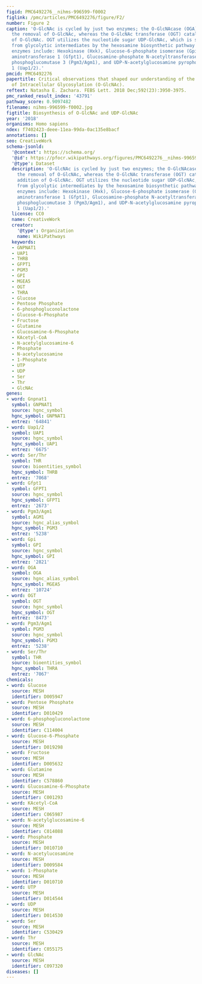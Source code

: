 ```yaml
---
figid: PMC6492276__nihms-996599-f0002
figlink: /pmc/articles/PMC6492276/figure/F2/
number: Figure 2
caption: 'O-GlcNAc is cycled by just two enzymes; the O-GlcNAcase (OGA) catalyzes
  the removal of O-GlcNAc, whereas the O-GlcNAc transferase (OGT) catalyzes the addition
  of O-GlcNAc. OGT utilizes the nucleotide sugar UDP-GlcNAc, which is synthesized
  from glycolytic intermediates by the hexosamine biosynthetic pathway (HBP). Critical
  enzymes include: Hexokinase (Hxk), Glucose-6-phosphate isomerase (Gpi), Glutamine-fructose-6-phosphate
  aminotransferase 1 (Gfpt1), Glucosamine-phosphate N-acetyltransferase 1 (Gnpnat1),
  phosphoglucomutase 3 (Pgm3/Agm1), and UDP-N-acetylglucosamine pyrophosphorylase
  1 (Uap1/2).'
pmcid: PMC6492276
papertitle: Critical observations that shaped our understanding of the function(s)
  of Intracellular Glycosylation (O-GlcNAc).
reftext: Natasha E. Zachara. FEBS Lett. 2018 Dec;592(23):3950-3975.
pmc_ranked_result_index: '43791'
pathway_score: 0.9097482
filename: nihms-996599-f0002.jpg
figtitle: Biosynthesis of O-GlcNAc and UDP-GlcNAc
year: '2018'
organisms: Homo sapiens
ndex: f7402423-deee-11ea-99da-0ac135e8bacf
annotations: []
seo: CreativeWork
schema-jsonld:
  '@context': https://schema.org/
  '@id': https://pfocr.wikipathways.org/figures/PMC6492276__nihms-996599-f0002.html
  '@type': Dataset
  description: 'O-GlcNAc is cycled by just two enzymes; the O-GlcNAcase (OGA) catalyzes
    the removal of O-GlcNAc, whereas the O-GlcNAc transferase (OGT) catalyzes the
    addition of O-GlcNAc. OGT utilizes the nucleotide sugar UDP-GlcNAc, which is synthesized
    from glycolytic intermediates by the hexosamine biosynthetic pathway (HBP). Critical
    enzymes include: Hexokinase (Hxk), Glucose-6-phosphate isomerase (Gpi), Glutamine-fructose-6-phosphate
    aminotransferase 1 (Gfpt1), Glucosamine-phosphate N-acetyltransferase 1 (Gnpnat1),
    phosphoglucomutase 3 (Pgm3/Agm1), and UDP-N-acetylglucosamine pyrophosphorylase
    1 (Uap1/2).'
  license: CC0
  name: CreativeWork
  creator:
    '@type': Organization
    name: WikiPathways
  keywords:
  - GNPNAT1
  - UAP1
  - THRB
  - GFPT1
  - PGM3
  - GPI
  - MGEA5
  - OGT
  - THRA
  - Glucose
  - Pentose Phosphate
  - 6-phosphogluconolactone
  - Glucose-6-Phosphate
  - Fructose
  - Glutamine
  - Glucosamine-6-Phosphate
  - KAcetyl-CoA
  - N-acetylglucosamine-6
  - Phosphate
  - N-acetylucosamine
  - 1-Phosphate
  - UTP
  - UDP
  - Ser
  - Thr
  - GlcNAc
genes:
- word: Gnpnat1
  symbol: GNPNAT1
  source: hgnc_symbol
  hgnc_symbol: GNPNAT1
  entrez: '64841'
- word: Uap1/2
  symbol: UAP1
  source: hgnc_symbol
  hgnc_symbol: UAP1
  entrez: '6675'
- word: Ser/Thr
  symbol: THR
  source: bioentities_symbol
  hgnc_symbol: THRB
  entrez: '7068'
- word: Gfpt1
  symbol: GFPT1
  source: hgnc_symbol
  hgnc_symbol: GFPT1
  entrez: '2673'
- word: Pgm3/Agm1
  symbol: AGM1
  source: hgnc_alias_symbol
  hgnc_symbol: PGM3
  entrez: '5238'
- word: Gpi
  symbol: GPI
  source: hgnc_symbol
  hgnc_symbol: GPI
  entrez: '2821'
- word: OGA
  symbol: OGA
  source: hgnc_alias_symbol
  hgnc_symbol: MGEA5
  entrez: '10724'
- word: OGT
  symbol: OGT
  source: hgnc_symbol
  hgnc_symbol: OGT
  entrez: '8473'
- word: Pgm3/Agm1
  symbol: PGM3
  source: hgnc_symbol
  hgnc_symbol: PGM3
  entrez: '5238'
- word: Ser/Thr
  symbol: THR
  source: bioentities_symbol
  hgnc_symbol: THRA
  entrez: '7067'
chemicals:
- word: Glucose
  source: MESH
  identifier: D005947
- word: Pentose Phosphate
  source: MESH
  identifier: D010429
- word: 6-phosphogluconolactone
  source: MESH
  identifier: C114004
- word: Glucose-6-Phosphate
  source: MESH
  identifier: D019298
- word: Fructose
  source: MESH
  identifier: D005632
- word: Glutamine
  source: MESH
  identifier: C578860
- word: Glucosamine-6-Phosphate
  source: MESH
  identifier: C001293
- word: KAcetyl-CoA
  source: MESH
  identifier: C065987
- word: N-acetylglucosamine-6
  source: MESH
  identifier: C014088
- word: Phosphate
  source: MESH
  identifier: D010710
- word: N-acetylucosamine
  source: MESH
  identifier: D009584
- word: 1-Phosphate
  source: MESH
  identifier: D010710
- word: UTP
  source: MESH
  identifier: D014544
- word: UDP
  source: MESH
  identifier: D014530
- word: Ser
  source: MESH
  identifier: C530429
- word: Thr
  source: MESH
  identifier: C055175
- word: GlcNAc
  source: MESH
  identifier: C097320
diseases: []
---
```

